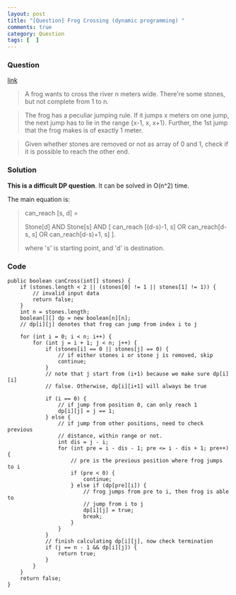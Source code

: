 ```yaml
---
layout: post
title: "[Question] Frog Crossing (dynamic programming) "
comments: true
category: Question
tags: [  ]
---
```


### Question 

[link](https://tkramesh.wordpress.com/2011/02/15/frog-crossing-more-on-dynamic-programming-3/)

> A frog wants to cross the river n meters wide. There're some stones, but not complete from 1 to n. 

> The frog has a peculiar jumping rule. If it jumps x meters on one jump, the next jump has to lie in the range {x-1, x, x+1}. Further, the 1st jump that the frog makes is of exactly 1 meter.

> Given whether stones are removed or not as array of 0 and 1, check if it is possible to reach the other end.

### Solution

__This is a difficult DP question__. It can be solved in O(n^2) time. 

The main equation is: 

> can_reach [s, d] =
>
> Stone[d] AND Stone[s] AND [ can_reach [(d-s)-1, s] OR can_reach[d-s, s] OR can_reach[d-s)+1, s] ].
>
> where 's' is starting point, and 'd' is destination. 

### Code

	public boolean canCross(int[] stones) {
		if (stones.length < 2 || (stones[0] != 1 || stones[1] != 1)) {
			// invalid input data
			return false;
		}
		int n = stones.length;
		boolean[][] dp = new boolean[n][n];
		// dp[i][j] denotes that frog can jump from index i to j

		for (int i = 0; i < n; i++) {
			for (int j = i + 1; j < n; j++) {
				if (stones[i] == 0 || stones[j] == 0) {
					// if either stones i or stone j is removed, skip
					continue;
				}
				// note that j start from (i+1) because we make sure dp[i][i]
				// false. Otherwise, dp[i][i+1] will always be true

				if (i == 0) {
					// if jump from position 0, can only reach 1
					dp[i][j] = j == 1;
				} else {
					// if jump from other positions, need to check previous
					// distance, within range or not.
					int dis = j - i;
					for (int pre = i - dis - 1; pre <= i - dis + 1; pre++) {
						// pre is the previous position where frog jumps to i
						if (pre < 0) {
							continue;
						} else if (dp[pre][i]) {
							// frog jumps from pre to i, then frog is able to
							// jump from i to j
							dp[i][j] = true;
							break;
						}
					}
				}
				// finish calculating dp[i][j], now check termination
				if (j == n - 1 && dp[i][j]) {
					return true;
				}
			}
		}
		return false;
	}
